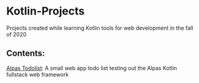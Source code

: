 # Kotlin-Projects
Projects created while learning Kotlin tools for web development in the fall of 2020

## Contents:
[Alpas Todolist](https://github.com/jhunschejones/Kotlin-Projects/tree/master/alpas-todolist): A small web app todo list testing out the Alpas Kotlin fullstack web framework

